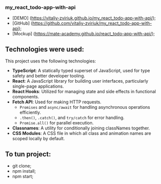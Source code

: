 ### my_react_todo-app-with-api  

- [DEMO] (https://vitaliy-zviriuk.github.io/my_react_todo-app-with-api/);  
- [GitHub] (https://github.com/vitaliy-zviriuk/my_react_todo-app-with-api);  
- [Mockup] (https://mate-academy.github.io/react_todo-app-with-api/);  

## Technologies were used:   

This project uses the following technologies:  

- **TypeScript**: A statically typed superset of JavaScript, used for type safety and better developer tooling.  
- **React**: A JavaScript library for building user interfaces, particularly single-page applications.
- **React Hooks**: Utilized for managing state and side effects in functional components.  
- **Fetch API**: Used for making HTTP requests.  
  - `Promises` and `async/await` for handling asynchronous operations efficiently.  
  - `.then()`, `.catch()`, and `try/catch` for error handling.  
  - `Promise.all()` for parallel execution.   
- **Classnames**: A utility for conditionally joining classNames together.  
- **CSS Modules**: A CSS file in which all class and animation names are scoped locally by default.  

## To tun project:   

- git clone;  
- npm install;  
- npm start;   
